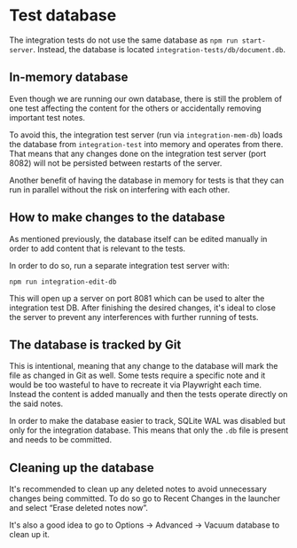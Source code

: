 # Test database
The integration tests do not use the same database as `npm run start-server`. Instead, the database is located `integration-tests/db/document.db`.

## In-memory database

Even though we are running our own database, there is still the problem of one test affecting the content for the others or accidentally removing important test notes.

To avoid this, the integration test server (run via `integration-mem-db`) loads the database from `integration-test` into memory and operates from there. That means that any changes done on the integration test server (port 8082) will not be persisted between restarts of the server.

Another benefit of having the database in memory for tests is that they can run in parallel without the risk on interfering with each other.

## How to make changes to the database

As mentioned previously, the database itself can be edited manually in order to add content that is relevant to the tests.

In order to do so, run a separate integration test server with:

```
npm run integration-edit-db
```

This will open up a server on port 8081 which can be used to alter the integration test DB. After finishing the desired changes, it's ideal to close the server to prevent any interferences with further running of tests.

## The database is tracked by Git

This is intentional, meaning that any change to the database will mark the file as changed in Git as well. Some tests require a specific note and it would be too wasteful to have to recreate it via Playwright each time. Instead the content is added manually and then the tests operate directly on the said notes.

In order to make the database easier to track, SQLite WAL was disabled but only for the integration database. This means that only the `.db` file is present and needs to be committed.

## Cleaning up the database

It's recommended to clean up any deleted notes to avoid unnecessary changes being committed. To do so go to Recent Changes in the launcher and select “Erase deleted notes now”.

It's also a good idea to go to Options → Advanced → Vacuum database to clean up it.